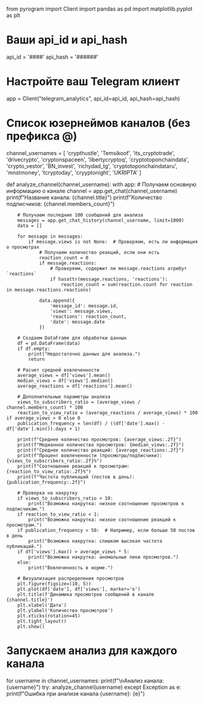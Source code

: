 from pyrogram import Client
import pandas as pd
import matplotlib.pyplot as plt

# Ваши api_id и api_hash
api_id = '####'
api_hash = '######'

# Настройте ваш Telegram клиент
app = Client("telegram_analytics", api_id=api_id, api_hash=api_hash)

# Список юзернеймов каналов (без префикса @)
channel_usernames = [
    'crypthustle',
    'Temsikoof',
    'its_cryptotrade',
    'drivecrypto',
    'cryptonspaceen',
    'libertycryptoq',
    'cryptotoponchaindata',
    'crypto_vestor',
    'BN_invest',
    'richydad_tg',
    'cryptotoponchaindataru',
    'mnstmoney',
    'tcryptoday',
    'cryyptonight',
    'UKRIPTA'
]

def analyze_channel(channel_username):
    with app:
        # Получаем основную информацию о канале
        channel = app.get_chat(channel_username)
        print(f"Название канала: {channel.title}")
        print(f"Количество подписчиков: {channel.members_count}")
        
        # Получаем последние 100 сообщений для анализа
        messages = app.get_chat_history(channel_username, limit=1000)
        data = []

        for message in messages:
            if message.views is not None:  # Проверяем, есть ли информация о просмотрах
                # Получаем количество реакций, если они есть
                reaction_count = 0
                if message.reactions:
                    # Проверяем, содержит ли message.reactions атрибут `reactions`
                    if hasattr(message.reactions, 'reactions'):
                        reaction_count = sum(reaction.count for reaction in message.reactions.reactions)

                data.append({
                    'message_id': message.id,
                    'views': message.views,
                    'reactions': reaction_count,
                    'date': message.date
                })

        # Создаем DataFrame для обработки данных
        df = pd.DataFrame(data)
        if df.empty:
            print("Недостаточно данных для анализа.")
            return
        
        # Расчет средней вовлеченности
        average_views = df['views'].mean()
        median_views = df['views'].median()
        average_reactions = df['reactions'].mean()

        # Дополнительные параметры анализа
        views_to_subscribers_ratio = (average_views / channel.members_count) * 100
        reaction_to_view_ratio = (average_reactions / average_views) * 100 if average_views > 0 else 0
        publication_frequency = len(df) / ((df['date'].max() - df['date'].min()).days + 1)

        print(f"Среднее количество просмотров: {average_views:.2f}")
        print(f"Медианное количество просмотров: {median_views:.2f}")
        print(f"Среднее количество реакций: {average_reactions:.2f}")
        print(f"Процент вовлеченности (просмотры/подписчики): {views_to_subscribers_ratio:.2f}%")
        print(f"Соотношение реакций к просмотрам: {reaction_to_view_ratio:.2f}%")
        print(f"Частота публикаций (постов в день): {publication_frequency:.2f}")

        # Проверка на накрутку
        if views_to_subscribers_ratio < 10:
            print("Возможна накрутка: низкое соотношение просмотров к подписчикам.")
        if reaction_to_view_ratio < 1:
            print("Возможна накрутка: низкое соотношение реакций к просмотрам.")
        if publication_frequency > 50:  # Например, если больше 50 постов в день
            print("Возможна накрутка: слишком высокая частота публикаций.")
        if df['views'].max() > average_views * 5:
            print("Возможна накрутка: аномальные пики просмотров.")
        else:
            print("Вовлеченность в норме.")

        # Визуализация распределения просмотров
        plt.figure(figsize=(10, 5))
        plt.plot(df['date'], df['views'], marker='o')
        plt.title(f'Динамика просмотров сообщений в канале {channel.title}')
        plt.xlabel('Дата')
        plt.ylabel('Количество просмотров')
        plt.xticks(rotation=45)
        plt.tight_layout()
        plt.show()

# Запускаем анализ для каждого канала
for username in channel_usernames:
    print(f"\nАнализ канала: {username}")
    try:
        analyze_channel(username)
    except Exception as e:
        print(f"Ошибка при анализе канала {username}: {e}")
